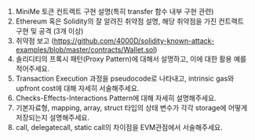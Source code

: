 1. MiniMe 토큰 컨트랙트 구현 설명(특히 transfer 함수 내부 구현 관련)
2. Ethereum 혹은 Solidity의 잘 알려진 취약점 설명, 해당 취약점을 가진 컨트랙트 구현 및 공격 (3개 이상)
3. 취약점 보고 (https://github.com/4000D/solidity-known-attack-examples/blob/master/contracts/Wallet.sol)
4. 솔리디티의 프록시 패턴(Proxy Pattern)에 대해서 설명하고, 이에 대한 활용 예를 적어주세요.
5. Transaction Execution 과정을 pseudocode로 나타내고, intrinsic gas와 upfront cost에 대해 자세히 서술해주세요.
6. Checks-Effects-Interactions Pattern에 대해 자세히 설명해주세요.
7. 기본자료형, mapping, array, struct 타입의 상태 변수가 각각 storage에 어떻게 저장되는지 설명해주세요.
8. call, delegatecall, static call의 차이점을 EVM관점에서 서술해주세요.
